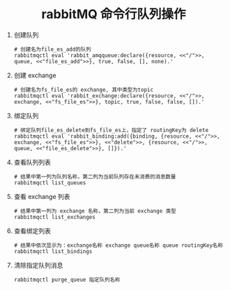 # <center>rabbitMQ 命令行队列操作
1. 创建队列

    ```
    # 创建名为file_es_add的队列
    rabbitmqctl eval 'rabbit_amqqueue:declare({resource, <<"/">>, queue, <<"file_es_add">>}, true, false, [], none).'
    ```

2. 创建 exchange

    ```
    # 创建名为fs_file_es的 exchange, 其中类型为topic
    rabbitmqctl eval 'rabbit_exchange:declare({resource, <<"/">>, exchange, <<"fs_file_es">>}, topic, true, false, false, []).'
    ```

3. 绑定队列

    ```
    # 绑定队列file_es_delete到fs_file_es上，指定了 routingKey为 delete
    rabbitmqctl eval 'rabbit_binding:add({binding, {resource, <<"/">>, exchange, <<"fs_file_es">>}, <<"delete">>, {resource, <<"/">>, queue, <<"file_es_delete">>}, []}).'
    ```

4. 查看队列列表

    ```
    # 结果中第一列为队列名称，第二列为当前队列存在未消费的消息数量
    rabbitmqctl list_queues
    ```

5. 查看 exchange 列表

    ```
    # 结果中第一列为 exchange 名称，第二列为当前 exchange 类型
    rabbitmqctl list_exchanges
    ```

6. 查看绑定列表

    ```
    # 结果中依次显示为：exchange名称 exchange queue名称 queue routingKey名称
    rabbitmqctl list_bindings
    ```

7. 清除指定队列消息

    ```
    rabbitmqctl purge_queue 指定队列名称
    ```